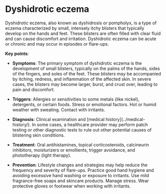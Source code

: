 # Dyshidrotic eczema

Dyshidrotic eczema, also known as dyshidrosis or pompholyx, is a type of eczema characterized by small, intensely itchy blisters that typically develop on the hands and feet. These blisters are often filled with clear fluid and can cause discomfort and irritation. Dyshidrotic eczema can be acute or chronic and may occur in episodes or flare-ups.

**Key points**:

* **Symptoms**: The primary symptom of dyshidrotic eczema is the development of small blisters, typically on the palms of the hands, sides of the fingers, and soles of the feet. These blisters may be accompanied by itching, redness, and inflammation of the affected skin. In severe cases, the blisters may become larger, burst, and crust over, leading to pain and discomfort.

* **Triggers**: Allergies or sensitivities to some metals (like nickel), detergents, or certain foods. Stress or emotional factors. Hot or humid weather with sweating. Contact with irritants.

* **Diagnosis**: Clinical examination and [medical history](../medical-history/\). In some cases, a healthcare provider may perform patch testing or other diagnostic tests to rule out other potential causes of blistering skin conditions.

* **Treatment**: Oral antihistamines, topical corticosteroids, calcineurin inhibitors, moisturizers or emollients, trigger avoidance, and phototherapy (light therapy).

* **Prevention**: Lifestyle changes and strategies may help reduce the frequency and severity of flare-ups. Practice good hand hygiene and avoiding excessive hand washing or exposure to irritants. Use mild fragrance-free soaps and skincare products. Manage stress. Wear protective gloves or footwear when working with irritants.
